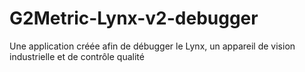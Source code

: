 # G2Metric-Lynx-v2-debugger
Une application créée afin de débugger le Lynx, un appareil de vision industrielle et de contrôle qualité
